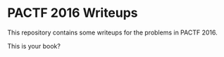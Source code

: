 # PACTF 2016 Writeups
This repository contains some writeups for the problems in PACTF 2016. 


This is your book?